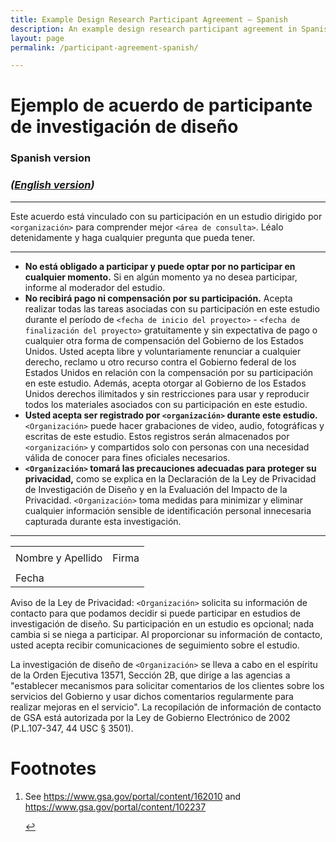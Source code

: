 ```yaml
---
title: Example Design Research Participant Agreement — Spanish
description: An example design research participant agreement in Spanish
layout: page
permalink: /participant-agreement-spanish/

---
```


# Ejemplo de acuerdo de participante de investigación de diseño
### Spanish version

### _([English version](/participant-agreement/))_

---

Este acuerdo está vinculado con su participación en un estudio dirigido por `<organización>` para comprender mejor `<área de consulta>`. Léalo detenidamente y haga cualquier pregunta que pueda tener.

---

- **No está obligado a participar y puede optar por no participar en cualquier momento.** Si en algún momento ya no desea participar, informe al moderador del estudio.
- **No recibirá pago ni compensación por su participación.** Acepta realizar todas las tareas asociadas con su participación en este estudio durante el período de `<fecha de inicio del proyecto>` - `<fecha de finalización del proyecto>` gratuitamente y sin expectativa de pago o cualquier otra forma de compensación del Gobierno de los Estados Unidos. Usted acepta libre y voluntariamente renunciar a cualquier derecho, reclamo u otro recurso contra el Gobierno federal de los Estados Unidos en relación con la compensación por su participación en este estudio. Además, acepta otorgar al Gobierno de los Estados Unidos derechos ilimitados y sin restricciones para usar y reproducir todos los materiales asociados con su participación en este estudio.
- **Usted acepta ser registrado por `<organización>` durante este estudio.** `<Organización>` puede hacer grabaciones de video, audio, fotográficas y escritas de este estudio. Estos registros serán almacenados por `<organización>` y compartidos solo con personas con una necesidad válida de conocer para fines oficiales necesarios.
- **`<Organización>` tomará las precauciones adecuadas para proteger su privacidad,** como se explica en la Declaración de la Ley de Privacidad de Investigación de Diseño y en la Evaluación del Impacto de la Privacidad. `<Organización>` toma medidas para minimizar y eliminar cualquier información sensible de identificación personal innecesaria capturada durante esta investigación.

---
		
<table class="signature-block">
  <tr>
    <td>
    </td>
    <td>
    </td>
  </tr>
  <tr>
    <td class="label">
      Nombre y Apellido
    </td>
    <td class="label">
      Firma
    </td>
  </tr>
  <tr>
    <td>
    </td>
    <td>
    </td>
  </tr>
  <tr>
    <td class="label">Fecha</td>
    <td>&nbsp;</td>
  </tr>
</table>

Aviso de la Ley de Privacidad: `<Organización>` solicita su información de contacto para que podamos decidir si puede participar en estudios de investigación de diseño. Su participación en un estudio es opcional; nada cambia si se niega a participar. Al proporcionar su información de contacto, usted acepta recibir comunicaciones de seguimiento sobre el estudio.  
  
La investigación de diseño de `<Organización>` se lleva a cabo en el espíritu de la Orden Ejecutiva 13571, Sección 2B, que dirige a las agencias a "establecer mecanismos para solicitar comentarios de los clientes sobre los servicios del Gobierno y usar dichos comentarios regularmente para realizar mejoras en el servicio". La recopilación de información de contacto de GSA está autorizada por la Ley de Gobierno Electrónico de 2002 (P.L.107-347, 44 USC § 3501). 



<footer>
  <h1 id="footnote-label">Footnotes</h1>
  <ol>
    <li id="footnote-pia">
      <p>See <a href="https://www.gsa.gov/portal/content/162010">https://www.gsa.gov/portal/content/162010</a> and <a href="https://www.gsa.gov/portal/content/102237">https://www.gsa.gov/portal/content/102237</a></p>
      <a href="#footnote-pia-ref" aria-label="Back to content">↩</a>
    </li>
  </ol>
</footer>
